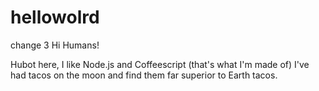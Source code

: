 # hellowolrd
change 3
Hi Humans!

Hubot here, I like Node.js and Coffeescript (that's what I'm made of)
I've had tacos on the moon and find them far superior to Earth tacos.
